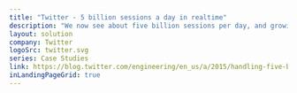 ```yaml
---
title: "Twitter - 5 billion sessions a day in realtime"
description: "We now see about five billion sessions per day, and growing. Hundreds of millions of devices send millions of events every second to the Answers endpoint. During the time that it took you to read to here, the Answers back-end will have received and processed about 10,000,000 analytics events."
layout: solution
company: Twitter
logoSrc: twitter.svg
series: Case Studies
link: https://blog.twitter.com/engineering/en_us/a/2015/handling-five-billion-sessions-a-day-in-real-time.html
inLandingPageGrid: true
---
```

